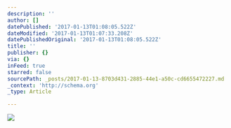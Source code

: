 ```yaml
---
description: ''
author: []
datePublished: '2017-01-13T01:08:05.522Z'
dateModified: '2017-01-13T01:07:33.208Z'
datePublishedOriginal: '2017-01-13T01:08:05.522Z'
title: ''
publisher: {}
via: {}
inFeed: true
starred: false
sourcePath: _posts/2017-01-13-8703d431-2885-44e1-a50c-cd6655472227.md
_context: 'http://schema.org'
_type: Article

---
```

![](https://the-grid-user-content.s3-us-west-2.amazonaws.com/c5e14def-557c-4a27-a41b-f72c63dec425.png)